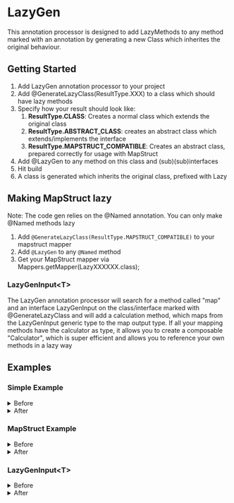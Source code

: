 # LazyGen

This annotation processor is designed to add LazyMethods to any method marked with an annotation
by generating a new Class which inherites the original behaviour.

## Getting Started

1. Add LazyGen annotation processor to your project
2. Add @GenerateLazyClass(ResultType.XXX) to a class which should have lazy methods
3. Specify how your result should look like:
   1. **ResultType.CLASS**: Creates a normal class which extends the original class
   2. **ResultType.ABSTRACT_CLASS**: creates an abstract class which extends/implements the interface
   3. **ResultType.MAPSTRUCT_COMPATIBLE**: Creates an abstract class, prepared correctly for usage with MapStruct
4. Add @LazyGen to any method on this class and (sub)(sub)interfaces
5. Hit build
6. A class is generated which inherits the original class, prefixed with Lazy

## Making MapStruct lazy

Note: The code gen relies on the @Named annotation. You can only make @Named methods lazy

1. Add `@GenerateLazyClass(ResultType.MAPSTRUCT_COMPATIBLE)` to your mapstruct mapper 
2. Add `@LazyGen` to any `@Named` method
3. Get your MapStruct mapper via Mappers.getMapper(LazyXXXXXX.class);

### LazyGenInput\<T> 

The LazyGen annotation processor will search for a method called "map" and an interface LazyGenInput on the class/interface marked
with @GenerateLazyClass
and will add a calculation method, which maps from the LazyGenInput generic type
to the map output type. If all your mapping methods have the calculator as type,
it allows you to create a composable "Calculator", which is super efficient and allows you
to reference your own methods in a lazy way 

## Examples

### Simple Example

<details><summary>Before</summary>
<p>

    @GenerateLazyClass
    public class NormalClass {
        
        @LazyGen
        String abc(){
            return "Test";
        }
    }

</p>
</details>

<details><summary>After</summary>
<p>

    public class LazyNormalClass extends NormalClass {
        private java.lang.String _abc;
        
        @Override
        public java.lang.String abc() {
            if (_abc != null) {
                return _abc;
            }
            _abc = super.abc();
            return _abc;
        }
    }

</p>
</details>

### MapStruct Example

<details><summary>Before</summary>
<p>

    @GenerateLazyClass(ResultType.MAPSTRUCT_COMPATIBLE)
    public interface TestMapper {
    
        @Mapping(target = ".", source = "input", qualifiedByName = "a")
        String mapSummations(String input);
        
        @LazyGen
        @Named("a")
        default String a(TestMapper calculator) {
            System.out.println("a");
            return "a";
        }
    }

</p>
</details>

<details><summary>After</summary>
<p>

    @Mapper
    public abstract class LazyTestMapper implements TestMapper {
    
        @Named("a")
        @Override
        public java.lang.String a(io.github.askmeagain.lazygen.MapstructAbstractClass _TestMapper0) {
            if (_a != null) {
                return _a;
            }
            _a = TestMapper.super.a(_TestMapper0);
            return _a;
        }
        private java.lang.String _a;
    }

</p>
</details>

### LazyGenInput\<T>

<details><summary>Before</summary>
<p>

    @GenerateLazyClass(ResultType.CLASS)
    public class NormalClassWithInput implements LazyGenInput<Input> {
    
        @LazyGen
        String map(NormalClassWithInput instance){
            return "Test";
        }
    }

</p>
</details>

<details><summary>After</summary>
<p>

    public class  LazyNormalClassWithInput extends NormalClassWithInput {
        private Input inputs;
        
        @Override
        public Input getInputs(){
            return inputs;
        }
        
        public String calculate(Input inputs){
            this.inputs = inputs;
            return map(this);
        }
    
        @Override
        public java.lang.String map(io.github.askmeagain.lazygen.NormalClassWithInput _NormalClassWithInput0) {
            if (_map != null) {
                return _map;
            }
            _map = super.map(_NormalClassWithInput0);
            return _map;
        }
        private java.lang.String _map;
    }

</p>
</details>